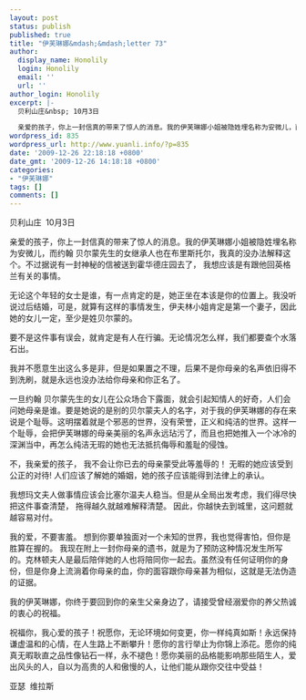 ```yaml
---
layout: post
status: publish
published: true
title: "伊芙琳娜&mdash;&mdash;letter 73"
author:
  display_name: Honolily
  login: Honolily
  email: ''
  url: ''
author_login: Honolily
excerpt: |-
  贝利山庄&nbsp; 10月3日

  亲爱的孩子，你上一封信真的带来了惊人的消息。我的伊芙琳娜小姐被隐姓埋名称为安微儿，而约翰 贝尔蒙先生的女继承人也在布里斯托尔，我真的没办法解释这个。不过据说有一封神秘的信被送到霍华德庄园去了， 我想应该是有跟他回英格兰有关的事情。
wordpress_id: 835
wordpress_url: http://www.yuanli.info/?p=835
date: '2009-12-26 22:18:18 +0800'
date_gmt: '2009-12-26 14:18:18 +0800'
categories:
- "伊芙琳娜"
tags: []
comments: []
---
```

<p>贝利山庄&nbsp; 10月3日</p>
<p>亲爱的孩子，你上一封信真的带来了惊人的消息。我的伊芙琳娜小姐被隐姓埋名称为安微儿，而约翰 贝尔蒙先生的女继承人也在布里斯托尔，我真的没办法解释这个。不过据说有一封神秘的信被送到霍华德庄园去了， 我想应该是有跟他回英格兰有关的事情。<a id="more"></a><a id="more-835"></a></p>
<p>无论这个年轻的女士是谁，有一点肯定的是，她正坐在本该是你的位置上。我没听说过后结婚，可是，就算有这样的事情发生，伊夫林小姐肯定是第一个妻子，因此她的女儿一定，至少是姓贝尔蒙的。</p>
<p>要不是这件事有误会，就肯定是有人在行骗。无论情况怎么样，我们都要查个水落石出。</p>
<p>我并不愿意生出这么多是非，但是如果置之不理，后果不是你母亲的名声依旧得不到洗刷，就是永远也没办法给你母亲和你正名了。</p>
<p>一旦约翰 贝尔蒙先生的女儿在公众场合下露面，就会引起知情人的好奇，人们会问她母亲是谁。要是她说的是别的贝尔蒙夫人的名字，对于我的伊芙琳娜的存在来说是个耻辱。这明摆着就是个邪恶的世界，没有荣誉，正义和纯洁的世界。这样一个耻辱，会把伊芙琳娜的母亲美丽的名声永远玷污了，而且也把她推入一个冰冷的深渊当中，再怎么纯洁无瑕的她也无法抵抗侮辱和羞耻的侵蚀。</p>
<p>不，我亲爱的孩子， 我不会让你已去的母亲蒙受此等羞辱的！ 无暇的她应该受到公正的对待! 人们应该了解她的婚姻，她的孩子应该能得到法律上的承认。</p>
<p>我想玛文夫人做事情应该会比塞尔温夫人稳当。但是从全局出发考虑，我们得尽快把这件事查清楚， 拖得越久就越难解释清楚。 因此，你越快去到城里，这问题就越容易对付。</p>
<p>我的爱，不要害羞。 想到你要单独面对一个未知的世界，我也觉得害怕，但你是胜算在握的。 我现在附上一封你母亲的遗书，就是为了预防这种情况发生所写的。克林顿夫人是最后陪伴她的人也将陪同你一起去。虽然没有任何证明你的身份，但是你身上流淌着你母亲的血，你的面容跟你母亲甚为相似，这就是无法伪造的证据。</p>
<p>我的伊芙琳娜，你终于要回到你的亲生父亲身边了，请接受曾经溺爱你的养父热诚的衷心的祝福。</p>
<p>祝福你，我心爱的孩子！祝愿你，无论环境如何变更，你一样纯真如斯！永远保持谦虚温和的心情，在人生路上不断攀升！愿你的言行举止为你锦上添花。愿你的纯真无暇耿直之品性像钻石一样，永不褪色！愿你美丽的品格能影响那些陌生人，爱出风头的人，自以为高贵的人和傲慢的人，让他们能从跟你交往中受益！</p>
<p>亚瑟&nbsp; 维拉斯</p>
